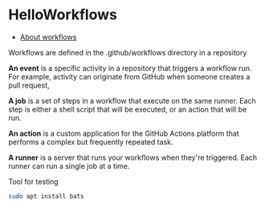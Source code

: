 # HelloWorkflows

- [About workflows](https://docs.github.com/en/actions/using-workflows/about-workflows)

Workflows are defined in the .github/workflows directory in a repository

**An event** is a specific activity in a repository that triggers a workflow run. For example, activity can originate from GitHub when someone creates a pull request, 

**A job** is a set of steps in a workflow that execute on the same runner. Each step is either a shell script that will be executed, or an action that will be run.

**An action** is a custom application for the GitHub Actions platform that performs a complex but frequently repeated task.

**A runner** is a server that runs your workflows when they're triggered. Each runner can run a single job at a time. 


Tool for testing
```bash
sudo apt install bats
```